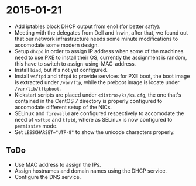 # 2015-01-21
* Add iptables block DHCP output from eno1 (for better safty).
* Meeting with the delegates from Dell and Inwin, after that, we found out that our network infrastructure needs some minute modifications to accomodate some modern design.
* Setup `dhcpd` in order to assign IP address when some of the machines need to use PXE to install their OS, currently the assignment is random, this have to switch to assign-using-MAC-address.
* Install `bind`, but it's not yet configured.
* Install `vsftpd` and `tftpd` to provide services for PXE boot, the boot image is extracted under `/var/ftp`, while the preboot image is locate under `/var/lib/tftpboot`.
* Kickstart scripts are placed under `<distro>/ks/ks.cfg`, the one that's contained in the CentOS 7 directory is properly configured to accomodate different setup of the NICs.
* SELinux and `firewalld` are configured respectively to accomodate the need of `vsftpd` and `tfptd`, where as SELinux is now configured to `permissive` mode.
* Set `LESSCHARSET="UTF-8"` to show the unicode characters properly.

## ToDo
* Use MAC address to assign the IPs.
* Assign hostnames and domain names using the DHCP service.
* Configure the DNS service.
